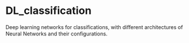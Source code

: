 # DL_classification
Deep learning networks for classifications, with diﬀerent architectures of Neural Networks and their configurations.
